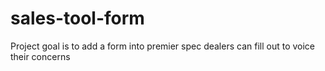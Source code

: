 # sales-tool-form
Project goal is to add a form into premier spec dealers can fill out to voice their concerns



